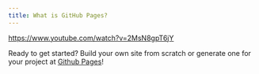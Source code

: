 ```yaml
---
title: What is GitHub Pages?
---
```



https://www.youtube.com/watch?v=2MsN8gpT6jY

Ready to get started? Build your own site from scratch or generate one for your project at [Github Pages](https://pages.github.com/)!